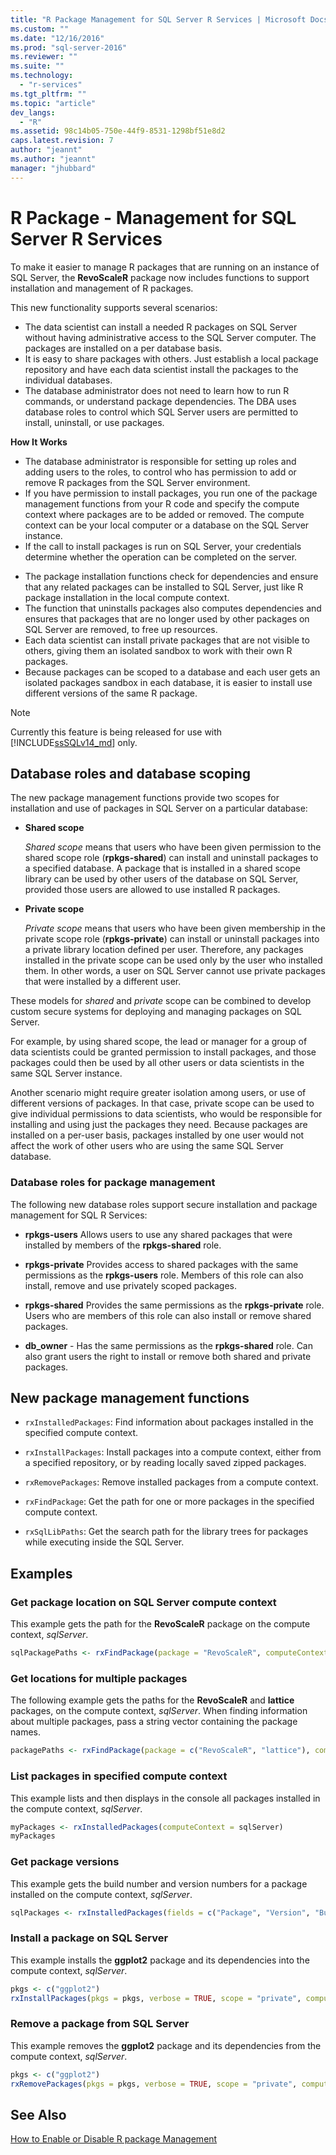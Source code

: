 ```yaml
---
title: "R Package Management for SQL Server R Services | Microsoft Docs"
ms.custom: ""
ms.date: "12/16/2016"
ms.prod: "sql-server-2016"
ms.reviewer: ""
ms.suite: ""
ms.technology: 
  - "r-services"
ms.tgt_pltfrm: ""
ms.topic: "article"
dev_langs: 
  - "R"
ms.assetid: 98c14b05-750e-44f9-8531-1298bf51e8d2
caps.latest.revision: 7
author: "jeannt"
ms.author: "jeannt"
manager: "jhubbard"
---
```

# R Package - Management for SQL Server R Services
To make it easier to manage R packages that are running on an instance of SQL Server, the **RevoScaleR** package now includes functions to support installation and management of R packages. 

This new functionality supports several scenarios:

- The data scientist can install a needed R packages on SQL Server without having administrative access to the SQL Server computer. The packages are installed on a per database basis.
- It is easy to share packages with others. Just establish a local package repository and have each data scientist install the packages to the individual databases.
- The database administrator does not need to learn how to run R commands, or understand package dependencies. The DBA uses database roles to control which SQL Server users are permitted to install, uninstall, or use packages.
 
**How It Works**

* The database administrator is responsible for setting up roles and adding users to the roles, to control who has permission to add or remove R packages from the SQL Server environment.
* If you have permission to install packages, you run one of the package management functions from your R code and specify the compute context where packages are to be added or removed. The compute context can be your local computer or a database on the SQL Server instance. 
* If the call to install packages is run on SQL Server, your credentials determine whether the operation can be completed on the server. 
- The package installation functions check for dependencies and ensure that any related packages can be installed to SQL Server, just like R package installation in the local compute context.
- The function that uninstalls packages also computes dependencies and ensures that packages that are no longer used by other packages on SQL Server are removed, to free up resources.
- Each data scientist can install private packages that are not visible to others, giving them an isolated sandbox to work with their own R packages.
-  Because packages can be scoped to a database and each user gets an isolated packages sandbox in each database, it is easier to install use different versions of the same R package. 

> [!NOTE]
> Currently this feature is being released for use with [!INCLUDE[ssSQLv14_md](../../includes/sssqlv14-md.md)] only.	

## Database roles and database scoping

The new package management functions provide two scopes for installation and use of packages in SQL Server on a particular database:

- **Shared scope**

  *Shared scope* means that users who have been given permission to the shared scope role (**rpkgs-shared**) can install and uninstall packages to a specified database. A package that is installed in a shared scope library can be used by other users of the database on SQL Server, provided those users are allowed to use installed R packages. 

- **Private scope** 

  *Private scope* means that users who have been given membership in the private scope role (**rpkgs-private**) can install or uninstall packages into a private library location defined per user. Therefore, any packages installed in the private scope can be used only by the user who installed them. In other words, a user on SQL Server cannot use private packages that were installed by a different user. 

These models for *shared* and *private* scope can be combined to develop custom secure systems for deploying and managing packages on SQL Server. 

For example, by using shared scope, the lead or manager for a group of data scientists could be granted permission to install packages, and those packages could then be used by all other users or data scientists in the same SQL Server instance. 

Another scenario might require greater isolation among users, or use of different versions of packages. In that case, private scope can be used to give individual permissions to data scientists, who would be responsible for installing and using just the packages they need. Because packages are installed on a per-user basis, packages installed by one user would not affect the work of other users who are using the same SQL Server database. 

### Database roles for package management

The following new database roles support secure installation and package management for SQL R Services: 

- **rpkgs-users** Allows users to use any shared packages that were installed by members of the **rpkgs-shared** role.

- **rpkgs-private** Provides access to shared packages with the same permissions as the **rpkgs-users** role. Members of this role can also install, remove and use privately scoped packages.

-  **rpkgs-shared** Provides the same permissions as the **rpkgs-private** role. Users who are members of this role can also install or remove shared packages. 
 
- **db_owner** - Has the same permissions as the **rpkgs-shared** role. Can also grant users the right to install or remove both shared and private packages.



## New package management functions


+ `rxInstalledPackages`: Find information about packages installed in the specified compute context.

+ `rxInstallPackages`: Install packages into a compute context, either from a specified repository, or by reading locally saved zipped packages.

+ `rxRemovePackages`: Remove installed packages from a compute context.

+ `rxFindPackage`: Get the path for one or more packages in the specified compute context.

+ `rxSqlLibPaths`: Get the search path for the library trees for packages while executing inside the SQL Server.

## Examples

### Get package location on SQL Server compute context

This example gets the path for the **RevoScaleR** package on the compute context, *sqlServer*.

  ```R
  sqlPackagePaths <- rxFindPackage(package = "RevoScaleR", computeContext = sqlServerL)
  ```
  
  ### Get locations for multiple packages

The following example gets the paths for the **RevoScaleR** and **lattice** packages, on the compute context, *sqlServer*. When finding information about multiple packages, pass a string vector containing the package names.

  ```R
  packagePaths <- rxFindPackage(package = c("RevoScaleR", "lattice"), computeContext = sqlServer)
  ```



### List packages in specified compute context

This example lists and then displays in the console all packages installed in the compute context, *sqlServer*.

  ```R
  myPackages <- rxInstalledPackages(computeContext = sqlServer) 
  myPackages
  ```

### Get package versions

This example gets the build number and version numbers for a package installed on the compute context, *sqlServer*.

  ```R
  sqlPackages <- rxInstalledPackages(fields = c("Package", "Version", "Built"), computeContext = sqlServer) 
```

### Install a package on SQL Server

This example installs the **ggplot2** package and its dependencies into the compute context, *sqlServer*.

  ```R
  pkgs <- c("ggplot2")
  rxInstallPackages(pkgs = pkgs, verbose = TRUE, scope = "private", computeContext = sqlServer)
  ```

### Remove a package from SQL Server

This example removes the **ggplot2** package and its dependencies from the compute context, *sqlServer*.

  ```R
  pkgs <- c("ggplot2")
  rxRemovePackages(pkgs = pkgs, verbose = TRUE, scope = "private", computeContext = sqlServer)
  ```

## See Also

[How to Enable or Disable R package Management](../../advanced-analytics/r-services/r-package-how-to-enable-or-disable.md)
